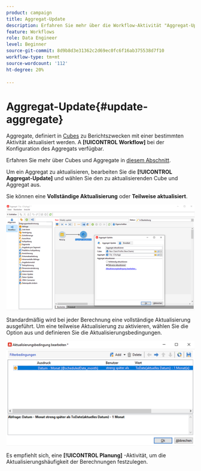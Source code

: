 ```yaml
---
product: campaign
title: Aggregat-Update
description: Erfahren Sie mehr über die Workflow-Aktivität "Aggregat-Update".
feature: Workflows
role: Data Engineer
level: Beginner
source-git-commit: 8d9b8d3e31362c2d69ec0fc6f16ab375538d7f10
workflow-type: tm+mt
source-wordcount: '112'
ht-degree: 20%

---
```


# Aggregat-Update{#update-aggregate}

Aggregate, definiert in [Cubes](../../v8/reporting/gs-cubes.md) zu Berichtszwecken mit einer bestimmten Aktivität aktualisiert werden. A **[!UICONTROL Workflow]** bei der Konfiguration des Aggregats verfügbar.

Erfahren Sie mehr über Cubes und Aggregate in [diesem Abschnitt](../../v8/reporting/customize-cubes.md#calculate-and-use-aggregates).

Um ein Aggregat zu aktualisieren, bearbeiten Sie die **[!UICONTROL Aggregat-Update]** und wählen Sie den zu aktualisierenden Cube und Aggregat aus.

Sie können eine **Vollständige Aktualisierung** oder **Teilweise aktualisiert**.

![](assets/update-aggregate-details.png)

Standardmäßig wird bei jeder Berechnung eine vollständige Aktualisierung ausgeführt. Um eine teilweise Aktualisierung zu aktivieren, wählen Sie die Option aus und definieren Sie die Aktualisierungsbedingungen.

![](assets/update-aggregate-partial.png)

Es empfiehlt sich, eine **[!UICONTROL Planung]** -Aktivität, um die Aktualisierungshäufigkeit der Berechnungen festzulegen.
